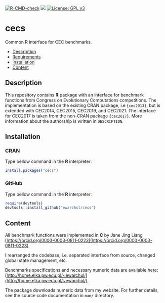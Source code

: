 [![R-CMD-check](https://github.com/ewarchul/cecs/workflows/R-CMD-check/badge.svg)](https://github.com/ewarchul/cecs/actions)
[![](https://www.r-pkg.org/badges/version/cecs?color)](https://cran.r-project.org/package=cecs)
[![License: GPL v3](https://img.shields.io/badge/License-GPLv3-blue.svg)](https://www.gnu.org/licenses/gpl-3.0)
# cecs

Common R interface for CEC benchmarks.

<!--ts-->
   * [Description](#description)
   * [Requirements](#requirements)
   * [Installation](#installation)
   * [Content](#content)
<!--te-->

## Description

This repository contains **R** package with an interface for benchmark functions from Congress on Evolutionary Computations competitions.
The implementation is based on the existing CRAN package, i.e `{cec2013}`, but is extended with CEC2014, CEC2015, CEC2019, and CEC2021.
The interface for CEC2017 is taken from the non-CRAN package `{cec2017}`.
More information about the authorship is written in `DESCRIPTION`. 

## Installation

### CRAN 

Type bellow command in the **R** interpreter:

```r
install.packages("cecs")
```

### GitHub

Type bellow command in the **R** interpreter:

```r
require(devtools)
devtools::install_github("ewarchul/cecs")
```

## Content

All benchmark functions were implemented in **C** by Jane Jing Liang [https://orcid.org/0000-0003-0811-0223](https://orcid.org/0000-0003-0811-0223).

I rearranged the codebase, i.e. separated interface from source, changed global state management, etc.

Benchmarks specifications and necessary numeric data are available here: [http://home.elka.pw.edu.pl/~ewarchul/](http://home.elka.pw.edu.pl/~ewarchul/).

The package downloads numeric data from my website. For further details, see the source code documentation in `man/` directory.
